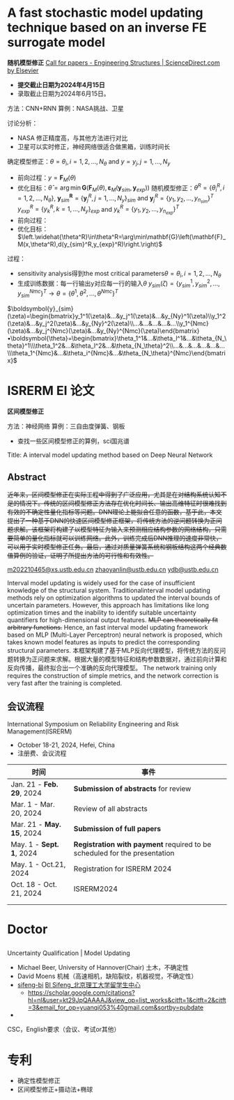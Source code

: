 
# A fast stochastic model updating technique based on an inverse FE surrogate model

**随机模型修正** [Call for papers - Engineering Structures | ScienceDirect.com by Elsevier](https://www.sciencedirect.com/journal/engineering-structures/about/call-for-papers#computational-methods-for-stochastic-engineering-dynamics)
- **提交截止日期为2024年4月15日**
- 录取截止日期为2024年6月15日。

方法：CNN+RNN
算例：NASA挑战、卫星

讨论分析：
- NASA 修正精度高，与其他方法进行对比
- 卫星可以实时修正，神经网络很适合做黑箱，训练时间长

确定模型修正：$θ={θ_i,i=1,2,…,N_θ}$ and $y={y_j,j=1,…,N_y }$
- 前向过程：$y=\mathbf{F}_M(\theta)$
- 优化目标：$\widehat{\theta}=\arg\min\mathbf{G}\left(\mathbf{F}_M(\theta),\mathbf{\varepsilon}_M(\mathbf{y}_{sim},\mathbf{y}_{exp})\right)$
随机模型修正：$\theta^R=\left\{\theta_i^R,i=1,2,...,N_\theta\right\},$ 
$\boldsymbol{y}_{sim}^{\boldsymbol{R}}=\left\{\boldsymbol{y}_{j}^{R},j=1,\ldots,N_{y}\right\}_{sim}$ and $\mathbf{y}_{j}^{R}=\left\{y_{1},y_{2},\ldots,y_{n_{sim}}\right\}^{T}$
$y_{exp}^{R}=\left\{y_{k}^{R},k=1,\ldots,N_{y}\right\}_{exp}$ and $y_k^R=\{y_1,y_2,…,y_{n_{exp}} \}^T$
- 前向过程：
- 优化目标：$\left.\widehat{\theta^R}\in\theta^R=\arg\min\mathbf{G}\left(\mathbf{F}_M(x,\theta^R),d(y_{sim}^R,y_{exp}^R)\right.\right)$

过程：
- sensitivity analysis得到the most critical parameters$θ={θ_i,i=1,2,…,N_θ}$
- 生成训练数据：每一行输出y对应每一行的输入$\theta$
$y_{sim}(\zeta)=\{y_{sim}^1,y_{sim}^2,...,y_{sim}^{Nmc}\}^T\to\theta=\{\theta^1,\theta^2,...,\theta^{Nmc}\}^T$

$\boldsymbol{y}_{sim}(\zeta)=\begin{bmatrix}y_1^1(\zeta)&...&y_j^1(\zeta)&...&y_{Ny}^1(\zeta)\\y_1^2(\zeta)&...&y_j^2(\zeta)&...&y_{Ny}^2(\zeta)\\...&...&...&...&...\\y_1^{Nmc}(\zeta)&...&y_j^{Nmc}(\zeta)&...&y_{Ny}^{Nmc}(\zeta)\end{bmatrix}•\boldsymbol{\theta}=\begin{bmatrix}\theta_1^1&...&\theta_l^1&...&\theta_{N_\theta}^1\\\theta_1^2&...&\theta_l^2&...&\theta_{N_\theta}^2\\...&...&...&...&...&...\\\theta_1^{Nmc}&...&\theta_i^{Nmc}&...&\theta_{N_\theta}^{Nmc}\end{bmatrix}$


# ISRERM EI 论文

 **区间模型修正**
 
方法：神经网络
算例：三自由度弹簧、钢板
- 查找一些区间模型修正的算例，sci国兆谱

Title: A interval model updating method based on Deep Neural Network

## Abstract

~~近年来，区间模型修正在实际工程中得到了广泛应用，尤其是在对结构系统认知不足的情况下。传统的区间模型修正方法存在优化时间长、输出高维特征时很难找到有效的不确定性量化指标等问题。DNN理论上能拟合任意的函数，基于此，本文提出了一种基于DNN的快速区间模型修正框架，将传统方法的逆问题转换为正问题求解。该框架将构建了以模型特征为输入来预测相应结构参数的网络结构，只需要简单的量化指标就可以训练网络。此外，训练完成后DNN推理的速度非常快，可以用于实时模型修正任务。最后，通过对质量弹簧系统和钢板结构这两个经典数值算例的验证，证明了所提出方法的可行性和有效性。~~

m202210465@xs.ustb.edu.cn
zhaoyanlin@ustb.edu.cn
ydb@ustb.edu.cn

Interval model updating is widely used for the case of insufficient knowledge of the structural system. Traditionalinterval model updating methods rely on optimization algorithms to updated the interval bounds of uncertain parameters. However, this approach has limitations like long optimization times and the inability to identify suitable uncertainty quantifiers for high-dimensional output features. 
~~MLP can theoretically fit arbitrary functions.~~
Hence, an fast interval model updating framework based on MLP (Multi-Layer Perceptron) neural network is proposed, which takes known model features as inputs to predict the corresponding structural parameters. 
本框架构建了基于MLP反向代理模型，将传统方法的反问题转换为正问题来求解。根据大量的模型特征和结构参数数据对，通过前向计算和反向传播，最终拟合出一个准确的反向代理模型。
The network training only requires the construction of simple metrics, and the network correction is very fast after the training is completed. 


## 会议流程

International Symposium on Reliability Engineering and Risk Management(ISRERM)
- October 18-21, 2024, Hefei, China
- 注册费、会议流程

| 时间                          | 事件                                                                          |
| --------------------------- | --------------------------------------------------------------------------- |
| Jan. 21 - **Feb. 29**, 2024 | **Submission of abstracts** for review                                      |
| Mar. 1 - Mar. 20, 2024      | Review of all abstracts                                                     |
| Mar. 21 - **May. 15**, 2024 | **Submission of full papers**                                               |
| May. 1 - **Sept. 1**, 2024  | **Registration with payment** required to be scheduled for the presentation |
| May. 1 - Oct.21, 2024       | Registration for ISRERM 2024                                                |
| Oct. 18 - Oct. 21, 2024     | ISRERM2024                                                                  |
|                             |                                                                             |
|                             |                                                                             |

# Doctor

## 

## 

Uncertainty Qualification | Model Updating

- Michael Beer, University of Hannover(Chair) 土木，不确定性
- David Moens 机械（高速相机，缺陷裂纹，机器视觉，不确定性）
- [sifeng-bi](https://pureportal.strath.ac.uk/en/persons/sifeng-bi) [BI Sifeng_北京理工大学留学生中心](https://isc.bit.edu.cn/schools/ae/knowingprofessors/abb4a9fee94d427f9fb572b1cf71b018.htm) 
  - https://scholar.google.com/citations?hl=nl&user=kt29JpQAAAAJ&view_op=list_works&citft=1&citft=2&citft=3&email_for_op=yuanqi053%40gmail.com&sortby=pubdate
- 

CSC，English要求（会议、考试or其他）


# 专利

- 确定性模型修正
- 区间模型修正+摄动法+椭球

